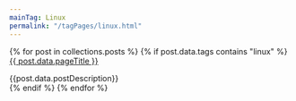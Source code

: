 ```yaml
---
mainTag: Linux
permalink: "/tagPages/linux.html"
---
```

{% for post in collections.posts %}
{% if post.data.tags contains "linux"  %}
<a class="link" href="{{ post.url }}"><span>{{ post.data.pageTitle }}</span></a>
<div class="postDescription">{{post.data.postDescription}}</div>
{% endif %}
{% endfor %}